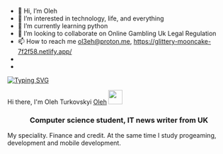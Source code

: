- 👋 Hi, I’m Oleh 
- 👀 I’m interested in technology, life, and everything
- 🌱 I’m currently learning python
- 💞️ I’m looking to collaborate on Online Gambling Uk Legal Regulation
- 📫 How to reach me ol3eh@proton.me, https://glittery-mooncake-7f2f58.netlify.app/
- 
- 
[![Typing SVG](https://readme-typing-svg.herokuapp.com?color=%2336BCF7&lines=Computer+science+student)](https://git.io/typing-svg)

Hi there, I'm  Oleh Turkovskyi <a href="[https://daniilshat.ru/](https://glittery-mooncake-7f2f58.netlify.app/)" target="_blank">Oleh</a> 
<img src="https://github.com/blackcater/blackcater/raw/main/images/Hi.gif" height="32"/></h1>
<h3 align="center">Computer science student, IT news writer from UK </h3>
<!---
ol333eh/ol333eh is a ✨ special ✨ repository because its `README.md` (this file) appears on your GitHub profile.
You can click the Preview link to take a look at your changes.
--->
 My speciality. Finance and credit. At the same time I study progeaming, development and mobile development.



